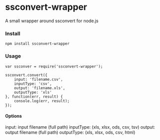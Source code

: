 # ssconvert-wrapper
A small wrapper around ssconvert for node.js

### Install

```
npm install ssconvert-wrapper
```

### Usage

```
var ssconver = require('ssconvert-wrapper');

ssconvert.convert({
	input: 'filename.csv',
	inputType: 'csv',
	output: 'filename.xls',
	outputType: 'xls'
}, function(err, result) {
	console.log(err, result);
});
```

#### Options

input: input filename (full path)
inputType: (xls, xlsx, ods, csv, tsv)
output: output filename (full path)
outputType: (xls, xlsx, ods, csv, html)


